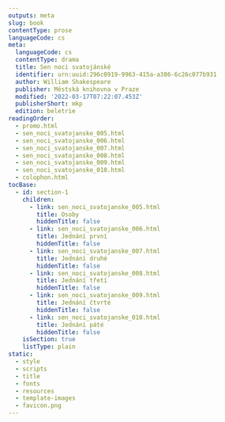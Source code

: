 ```yaml
---
outputs: meta
slug: book
contentType: prose
languageCode: cs
meta:
  languageCode: cs
  contentType: drama
  title: Sen noci svatojánské
  identifier: urn:uuid:296c0919-9963-415a-a386-6c26c077b931
  author: William Shakespeare
  publisher: Městská knihovna v Praze
  modified: '2022-03-17T07:22:07.453Z'
  publisherShort: mkp
  edition: beletrie
readingOrder:
  - promo.html
  - sen_noci_svatojanske_005.html
  - sen_noci_svatojanske_006.html
  - sen_noci_svatojanske_007.html
  - sen_noci_svatojanske_008.html
  - sen_noci_svatojanske_009.html
  - sen_noci_svatojanske_010.html
  - colophon.html
tocBase:
  - id: section-1
    children:
      - link: sen_noci_svatojanske_005.html
        title: Osoby
        hiddenTitle: false
      - link: sen_noci_svatojanske_006.html
        title: Jednání první
        hiddenTitle: false
      - link: sen_noci_svatojanske_007.html
        title: Jednání druhé
        hiddenTitle: false
      - link: sen_noci_svatojanske_008.html
        title: Jednání třetí
        hiddenTitle: false
      - link: sen_noci_svatojanske_009.html
        title: Jednání čtvrté
        hiddenTitle: false
      - link: sen_noci_svatojanske_010.html
        title: Jednání páté
        hiddenTitle: false
    isSection: true
    listType: plain
static:
  - style
  - scripts
  - title
  - fonts
  - resources
  - template-images
  - favicon.png
---
```

